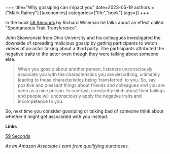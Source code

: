 +++
title="Why gossiping can impact you"
date=2023-05-19
authors = ["Mark Rainey"]
[taxonomies]
categories=["life","book"]
tags=[]
+++

In the book [59 Seconds](https://amzn.to/3IBjkjq) by Richard Wiseman he talks about an effect called "Spontaneous Trait Transference".

<!-- more -->

John Skowronski from Ohio University and his colleagues investigated the downside of spreading malicious gossip by getting participants to watch videos of an actor talking about a third party. The participants attributed the negative traits to the actor even though they were talking about someone else.

> When you gossip about another person, listeners unconsciously associate you with the characteristics you are describing, ultimately leading to those characteristics being ‘transferred’ to you. So, say positive and pleasant things about friends and colleagues and you are seen as a nice person. In contrast, constantly bitch about their failings and people will unconsciously apply the negative traits and incompetence to you.

So, next time you consider gossiping or talking bad of someone think about whether it might get associated with you instead.

__Links__

[59 Seconds](https://amzn.to/3IBjkjq) 

*As an Amazon Associate I earn from qualifying purchases.*
